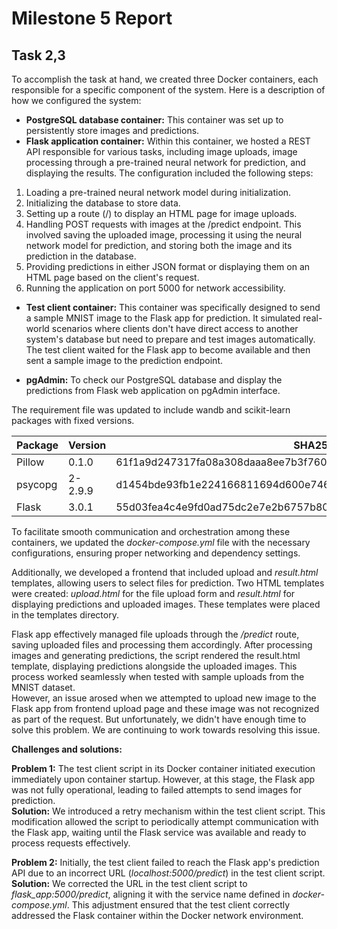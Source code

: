 # Milestone 5 Report

## Task 2,3

To accomplish the task at hand, we created three Docker containers, each responsible for a specific component of the system. Here is a description of how we configured the system:  

- **PostgreSQL database container:** This container was set up to persistently store images and predictions.  
- **Flask application container:** Within this container, we hosted a REST API responsible for various tasks, including image uploads, image processing through a pre-trained neural network for prediction, and displaying the results. The configuration included the following steps:  
1. Loading a pre-trained neural network model during initialization.  
2. Initializing the database to store data.  
3. Setting up a route (/) to display an HTML page for image uploads.
4. Handling POST requests with images at the /predict endpoint. This involved saving the uploaded image, processing it using the neural network model for prediction, and storing both the image and its prediction in the database.
5. Providing predictions in either JSON format or displaying them on an HTML page based on the client's request.
6. Running the application on port 5000 for network accessibility.

- **Test client container:** This container was specifically designed to send a sample MNIST image to the Flask app for prediction. It simulated real-world scenarios where clients don't have direct access to another system's database but need to prepare and test images automatically. The test client waited for the Flask app to become available and then sent a sample image to the prediction endpoint.
   
- **pgAdmin:** To check our PostgreSQL database and display the predictions from Flask web application on pgAdmin interface.

The requirement file was updated to include wandb and scikit-learn packages with fixed versions.

|   Package  | Version |                             SHA256                             |
|------------|---------|----------------------------------------------------------------|
|Pillow      |0.1.0    |61f1a9d247317fa08a308daaa8ee7b3f760ab1809ca2da14ecc88ae4257d6172|
|psycopg     |2-2.9.9  |d1454bde93fb1e224166811694d600e746430c006fbb031ea06ecc2ea41bf156|
|Flask       |3.0.1    |55d03fea4c4e9fd0ad75dc2e7e2b6757b80c152c032ea1d1de487461d8140efc|

To facilitate smooth communication and orchestration among these containers, we updated the *docker-compose.yml* file with the necessary configurations, ensuring proper networking and dependency settings.

Additionally, we developed a frontend that included upload and *result.html* templates, allowing users to select files for prediction. Two HTML templates were created: *upload.html* for the file upload form and *result.html* for displaying predictions and uploaded images. These templates were placed in the templates directory.  

Flask app effectively managed file uploads through the */predict* route, saving uploaded files and processing them accordingly. After processing images and generating predictions, the script rendered the result.html template, displaying predictions alongside the uploaded images. This process worked seamlessly when tested with sample uploads from the MNIST dataset.  
However, an issue arosed when we attempted to upload new image to the Flask app from frontend upload page and these image was not recognized as part of the request. But unfortunately, we didn't have enough time to solve this problem. We are continuing to work towards resolving this issue.   

**Challenges and solutions:**  

**Problem 1:** The test client script in its Docker container initiated execution immediately upon container startup. However, at this stage, the Flask app was not fully operational, leading to failed attempts to send images for prediction.  
**Solution:** We introduced a retry mechanism within the test client script. This modification allowed the script to periodically attempt communication with the Flask app, waiting until the Flask service was available and ready to process requests effectively.

**Problem 2:** Initially, the test client failed to reach the Flask app's prediction API due to an incorrect URL (*localhost:5000/predict*) in the test client script.  
**Solution:** We corrected the URL in the test client script to *flask_app:5000/predict*, aligning it with the service name defined in *docker-compose.yml*. This adjustment ensured that the test client correctly addressed the Flask container within the Docker network environment.
